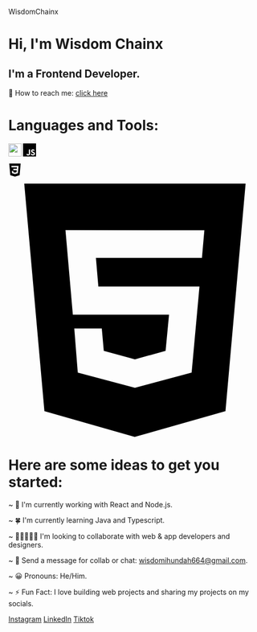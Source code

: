  WisdomChainx
 # Hi, I'm Wisdom Chainx
 
## I'm a Frontend Developer.
📮 How to reach me: [click here](wisdomihundah664@gmail.com)

# Languages and Tools:
<img align="left" width="26px" src="https://cdn.jsdelivr.net/npm/simple-icons@v3/icons/git.svg" />

<svg  align="left" width="26px" role="img" viewBox="0 0 24 24" xmlns="http://www.w3.org/2000/svg"><title>JavaScript</title><path d="M0 0h24v24H0V0zm22.034 18.276c-.175-1.095-.888-2.015-3.003-2.873-.736-.345-1.554-.585-1.797-1.14-.091-.33-.105-.51-.046-.705.15-.646.915-.84 1.515-.66.39.12.75.42.976.9 1.034-.676 1.034-.676 1.755-1.125-.27-.42-.404-.601-.586-.78-.63-.705-1.469-1.065-2.834-1.034l-.705.089c-.676.165-1.32.525-1.71 1.005-1.14 1.291-.811 3.541.569 4.471 1.365 1.02 3.361 1.244 3.616 2.205.24 1.17-.87 1.545-1.966 1.41-.811-.18-1.26-.586-1.755-1.336l-1.83 1.051c.21.48.45.689.81 1.109 1.74 1.756 6.09 1.666 6.871-1.004.029-.09.24-.705.074-1.65l.046.067zm-8.983-7.245h-2.248c0 1.938-.009 3.864-.009 5.805 0 1.232.063 2.363-.138 2.711-.33.689-1.18.601-1.566.48-.396-.196-.597-.466-.83-.855-.063-.105-.11-.196-.127-.196l-1.825 1.125c.305.63.75 1.172 1.324 1.517.855.51 2.004.675 3.207.405.783-.226 1.458-.691 1.811-1.411.51-.93.402-2.07.397-3.346.012-2.054 0-4.109 0-6.179l.004-.056z"/></svg>

<svg align="left" width="26px" role="img" viewBox="0 0 24 24" xmlns="http://www.w3.org/2000/svg"><title>CSS3</title><path d="M1.5 0h21l-1.91 21.563L11.977 24l-8.565-2.438L1.5 0zm17.09 4.413L5.41 4.41l.213 2.622 10.125.002-.255 2.716h-6.64l.24 2.573h6.182l-.366 3.523-2.91.804-2.956-.81-.188-2.11h-2.61l.29 3.855L12 19.288l5.373-1.53L18.59 4.414z"/></svg>

<svg role="img" viewBox="0 0 24 24" xmlns="http://www.w3.org/2000/svg"><title>HTML5</title><path d="M1.5 0h21l-1.91 21.563L11.977 24l-8.564-2.438L1.5 0zm7.031 9.75l-.232-2.718 10.059.003.23-2.622L5.412 4.41l.698 8.01h9.126l-.326 3.426-2.91.804-2.955-.81-.188-2.11H6.248l.33 4.171L12 19.351l5.379-1.443.744-8.157H8.531z"/></svg>

# Here are some ideas to get you started:
~ 🔨 I'm currently working with React and Node.js.

~ 🍀 I'm currently learning Java and Typescript.

~ 🧑🏿‍🤝‍🧑🏽 I'm looking to collaborate with web & app developers and designers.

~ 💬 Send a message for collab or chat: wisdomihundah664@gmail.com.

~ 😀 Pronouns: He/Him.

~ ⚡ Fun Fact: I love building web projects and sharing my projects on my socials.

[Instagram](https://www.instagram.com/wisdomchainx?igsh=MTkwcHZiY2xibnhtcQ%3D%3D&utm_source=qr) [LinkedIn](http://linkedin.com/in/ihundah-wisdom-5602b7262) [Tiktok](https://www.tiktok.com/@chainxdev?_r=1&_d=edkf0hhkmg5c0m&sec_uid=MS4wLjABAAAAzMbRs0417N_qchY38n0MvCNQYYOWGhLUaFqQ2oczjAyOVzAP7Iu64FIxjNUzhMtb&share_author_id=7366382780101460997&sharer_language=en&source=h5_m&u_code=ee351kc5m2h9h4&ug_btm=b8727,b0&social_share_type=4&utm_source=copy&sec_user_id=MS4wLjABAAAAzMbRs0417N_qchY38n0MvCNQYYOWGhLUaFqQ2oczjAyOVzAP7Iu64FIxjNUzhMtb&tt_from=copy&utm_medium=ios&utm_campaign=client_share&enable_checksum=1&user_id=7366382780101460997&share_link_id=32DA55A2-CAE1-4F69-9C0F-16DCBB55B963&share_app_id=1233) 
